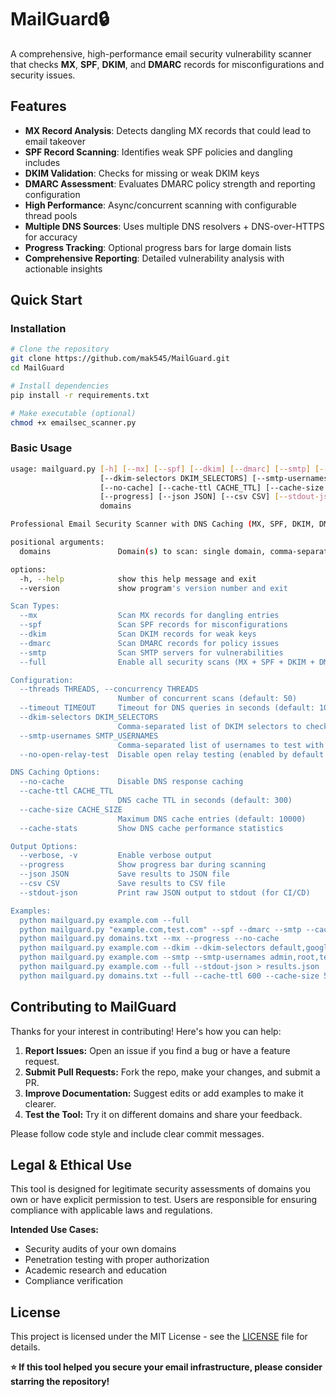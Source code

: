 # MailGuard🔒



A comprehensive, high-performance email security vulnerability scanner that checks **MX**, **SPF**, **DKIM**, and **DMARC** records for misconfigurations and security issues.

## Features

- **MX Record Analysis**: Detects dangling MX records that could lead to email takeover
- **SPF Record Scanning**: Identifies weak SPF policies and dangling includes  
- **DKIM Validation**: Checks for missing or weak DKIM keys
- **DMARC Assessment**: Evaluates DMARC policy strength and reporting configuration
- **High Performance**: Async/concurrent scanning with configurable thread pools
- **Multiple DNS Sources**: Uses multiple DNS resolvers + DNS-over-HTTPS for accuracy
- **Progress Tracking**: Optional progress bars for large domain lists
- **Comprehensive Reporting**: Detailed vulnerability analysis with actionable insights

## Quick Start

### Installation

```bash
# Clone the repository
git clone https://github.com/mak545/MailGuard.git
cd MailGuard

# Install dependencies
pip install -r requirements.txt

# Make executable (optional)
chmod +x emailsec_scanner.py
```

### Basic Usage

```bash
usage: mailguard.py [-h] [--mx] [--spf] [--dkim] [--dmarc] [--smtp] [--full] [--threads THREADS] [--timeout TIMEOUT]
                    [--dkim-selectors DKIM_SELECTORS] [--smtp-usernames SMTP_USERNAMES] [--no-open-relay-test]
                    [--no-cache] [--cache-ttl CACHE_TTL] [--cache-size CACHE_SIZE] [--cache-stats] [--verbose]
                    [--progress] [--json JSON] [--csv CSV] [--stdout-json] [--version]
                    domains

Professional Email Security Scanner with DNS Caching (MX, SPF, DKIM, DMARC, SMTP)

positional arguments:
  domains               Domain(s) to scan: single domain, comma-separated list, or file path

options:
  -h, --help            show this help message and exit
  --version             show program's version number and exit

Scan Types:
  --mx                  Scan MX records for dangling entries
  --spf                 Scan SPF records for misconfigurations
  --dkim                Scan DKIM records for weak keys
  --dmarc               Scan DMARC records for policy issues
  --smtp                Scan SMTP servers for vulnerabilities
  --full                Enable all security scans (MX + SPF + DKIM + DMARC + SMTP)

Configuration:
  --threads THREADS, --concurrency THREADS
                        Number of concurrent scans (default: 50)
  --timeout TIMEOUT     Timeout for DNS queries in seconds (default: 10)
  --dkim-selectors DKIM_SELECTORS
                        Comma-separated list of DKIM selectors to check (default: common selectors)
  --smtp-usernames SMTP_USERNAMES
                        Comma-separated list of usernames to test with VRFY command
  --no-open-relay-test  Disable open relay testing (enabled by default when SMTP scanning)

DNS Caching Options:
  --no-cache            Disable DNS response caching
  --cache-ttl CACHE_TTL
                        DNS cache TTL in seconds (default: 300)
  --cache-size CACHE_SIZE
                        Maximum DNS cache entries (default: 10000)
  --cache-stats         Show DNS cache performance statistics

Output Options:
  --verbose, -v         Enable verbose output
  --progress            Show progress bar during scanning
  --json JSON           Save results to JSON file
  --csv CSV             Save results to CSV file
  --stdout-json         Print raw JSON output to stdout (for CI/CD)

Examples:
  python mailguard.py example.com --full
  python mailguard.py "example.com,test.com" --spf --dmarc --smtp --cache-stats
  python mailguard.py domains.txt --mx --progress --no-cache
  python mailguard.py example.com --dkim --dkim-selectors default,google,mail
  python mailguard.py example.com --smtp --smtp-usernames admin,root,test
  python mailguard.py example.com --full --stdout-json > results.json
  python mailguard.py domains.txt --full --cache-ttl 600 --cache-size 5000
```


## Contributing to MailGuard

Thanks for your interest in contributing! Here's how you can help:

1. **Report Issues:** Open an issue if you find a bug or have a feature request.
2. **Submit Pull Requests:** Fork the repo, make your changes, and submit a PR.
3. **Improve Documentation:** Suggest edits or add examples to make it clearer.
4. **Test the Tool:** Try it on different domains and share your feedback.

Please follow code style and include clear commit messages.




## Legal & Ethical Use

This tool is designed for legitimate security assessments of domains you own or have explicit permission to test. Users are responsible for ensuring compliance with applicable laws and regulations.

**Intended Use Cases:**
- Security audits of your own domains
- Penetration testing with proper authorization  
- Academic research and education
- Compliance verification



## License

This project is licensed under the MIT License - see the [LICENSE](LICENSE) file for details.



**⭐ If this tool helped you secure your email infrastructure, please consider starring the repository!**
